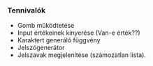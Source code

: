 ### Tennivalók ###
- Gomb működtetése
- Input értékeinek kinyerése (Van-e érték??)
- Karaktert generáló függvény
- Jelszógenerátor
- Jelszavak megjelenítése (számozatlan lista).